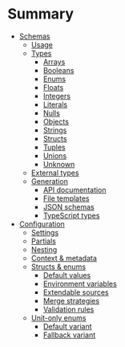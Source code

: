 # Summary

- [Schemas]()
  - [Usage]()
  - [Types](./schema/types.md)
    - [Arrays](./schema/array.md)
    - [Booleans](./schema/boolean.md)
    - [Enums](./schema/enum.md)
    - [Floats](./schema/float.md)
    - [Integers](./schema/integer.md)
    - [Literals](./schema/literal.md)
    - [Nulls](./schema/null.md)
    - [Objects](./schema/object.md)
    - [Strings](./schema/string.md)
    - [Structs](./schema/struct.md)
    - [Tuples](./schema/tuple.md)
    - [Unions](./schema/union.md)
    - [Unknown](./schema/unknown.md)
  - [External types](./schema/external.md)
  - [Generation](./schema/generator/index.md)
    - [API documentation]()
    - [File templates]()
    - [JSON schemas]()
    - [TypeScript types](./schema/generator/typescript.md)
- [Configuration](./config/index.md)
  - [Settings](./config/settings.md)
  - [Partials](./config/partial.md)
  - [Nesting](./config/nested.md)
  - [Context & metadata](./config/context.md)
  - [Structs & enums](./config/struct/index.md)
    - [Default values](./config/struct/default.md)
    - [Environment variables](./config/struct/env.md)
    - [Extendable sources](./config/struct/extend.md)
    - [Merge strategies](./config/struct/merge.md)
    - [Validation rules](./config/struct/validate.md)
  - [Unit-only enums](./config/enum/index.md)
    - [Default variant](./config/enum/default.md)
    - [Fallback variant](./config/enum/fallback.md)
